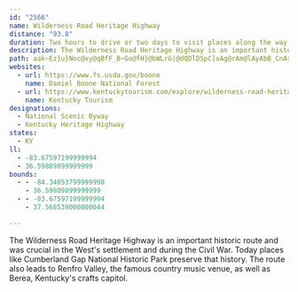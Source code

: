 ```yaml
---
id: "2566"
name: Wilderness Road Heritage Highway
distance: "93.8"
duration: Two hours to drive or two days to visit places along the way
description: The Wilderness Road Heritage Highway is an important historic route and was crucial in the West's settlement and during the Civil War. Today places like Cumberland Gap National Historic Park preserve that history. The route also leads to Renfro Valley, the famous country music venue, as well as Berea, Kentucky's crafts capitol.
path: aak~Ez}u}Noc@xy@qBfF_B~Go@fH}@bWLrG|@dQDlDSpC]xAg@rAm@lAyAbB_CnAsA\c@TmIb@iCZgSdGeDl@cBJmDD{HKeIPeTnCiDRWOeAC[MuHgA_PyCcD_@_CEcCJuLlAgVfAePfAmCB_BWcCaAcXoSwBaAiDq@wAEcCJaR~BeJr@u_@?yAEcCY}Bq@kAm@g@Y_BeBwAmBsH}NcBqBoB{AiSaMiBeBoA{Bi@_BsDcSwAeDyAgBcAw@sB{@kb@aKg@Eg@Kk@Gi@Ek@Ai@@S@[Bm@Je@HcF~@oATqAl@cBj@kATkCFwCKcBQoA_@uDuAcIeBs@Kk@Es@Ak@@o@D]Dg@H}C`Aq@La@FqCPaAJ_AHq@Dm@@qA@qG?o@Eo@IoE[O?{@Cm@@k@Bm@Hk@L[HODg@Pi@Vi@Zg@^a@^a@b@INQXYl@Wn@Sl@Sx@CLKb@{@nEw@bEOr@Mb@Ux@Ur@Un@Yp@OZa@v@w@nA[`@a@h@a@b@c@b@a@\g@^e@Ze@XIDkCrA}BhAeEzBoBz@qFxCiDjBgCtAi@Ti@Ne@Jk@Hi@Di@?G?c@Ai@Ek@Ic@Ik@Qa@Qe@Wm@]cBcA_CqA_CuAsGuD_Ai@gDqBoBqAaA}@iGeHcA{@iBgAiAg@yCw@aE_@uCDgOpAyFRmEEqNy@cCBcC^aCx@oAr@aKzJqClBkAl@ua@bOcDh@{BEoAWoAa@kJaGoCwA}EeBuKsAcCMyCD{D^]RmCd@w@@mDKgM{AoK_@aL`A_D~@aFj@_@dAsCtBiStXgN~e@wA`DlEzK^pBZzC?vACtBa@rC_@rAmAzCoBjDgC`CmJrGcB~A_DrEcBrDmArDo@`DgEv[_BxKiAvEqMv`@yAdEs@xAcAhB}DvFyDlDiCzA{GxC}d@nQyE~Ae@?aFfBiDlBwBfBeApA}A`CmAjC{@rCy@rEyAzNm@dD_A`Do@dBsAhC_BxBiBrBsB~AoAx@aCdAuA`@kFp@kPp@{Fr@_GfAcCr@gIlDmIfFeFdEet@ju@gS`TyClCsD`CoBbA}Br@iDr@kIlAaGdBiJxEwdAzj@sDrAcCr@iDr@uJvAiBf@mDrAcDjBal@d`@eKzFsFlCoRrGkOzE{FlC}C~BmCtCwCpEgBlDcBlFiL~b@e@tAgD~HiBfDiDxEyCdDcCzBwHzFcB~AyAfBeCjEuAnDkAjFgFdZy@`IIfDBjDJfDRlBt@dFvAxFj@xApAhCvA~BzCzDxSzVvZp_@pLzMfGvHfE~E|DdEvFnFbI~GpQnNhEtEtBlDrArChBdG|@tEd@xFJzD?`DGhBO`Cm@lEo@`DiA|DcFvLuVxh@gOl\wDxG_BpBoAfAmD~A{DdAwJfB}Ed@wJWgEP}ZtFwk@dIcCf@oGlBkaAv_@eCz@gCj@gFf@oFEy]wCoDRgE`AmF`DiDvC{[bZmChDyAdDi@xAm@`Ce@zC[~E?jCd@tIiBd@}BdDyAxA{O|J_Bp@gARyBLoAM}Bk@yAs@y@k@{HuJgEoEeFqDsAuA{E_GuBgE_AeAoAa@yIE_ASa@[}@gAmEuK}CuGc@s@iAi@yDOcADyDr@}ACiDY}CHsFt@mBl@sCvB}C`AoDPgEGiNw@aDm@uDiAuAo@gGeF_NuHs@Wu@AYF}DxBoBj@mAJiB?wNw@uBPsBp@qAl@iHlFaAf@iB`@uDNqB`@iAd@eGfD_@d@{@~BqEtSi@fBi@fA{@p@o]dPgCpBy@dAkAlB_AjC}@`FmApSe@lDyD`O_A~BsCzEi@`CO|DCtLU`IPbMEtCi@dGa@rCm@zAi@j@oA^}BPkAX_LtFwHdDuGrBoBFaNaAmFCgEi@gDqByB{@_Io@_Bc@{DwC}@eAiCuDoBeDi@k@aAo@iC_AiBG_CZqJxDyMhEk@\wBlDoA`Ao@TsALqHTyAj@_AvA}@`Du@pB_AbBiObTmC~EmEtMm\h_Am@rAs@fA{A~AiBjAgjAdr@gDxAmCpB_H`EgBpB_AzB_AdEy@fGqCjPeApEaEhN]dBQtAOpCDlBvBbZCtBKdBi@zBy@vB}EnHe@dAg@lBSvBGrAF|BdDhc@DfBCxC[fEu@fEwDtRyCxJi@fE_@hQiAbMIlCXdGxClf@DfD[lD_AxEsAzEYj@s@~@_Bz@gBXcFBcE^{FrAoVvGwEtA_Bt@o@|@c@hAOv@w@xHk@fCy@fC{FbMsBjDeB~BcDlCkCtA{EdBuJrCeBr@aB~@oCdCkOvRcAjAkAz@w@b@qBh@sJ|AqElAumAjj@sQhGT~AIp@_@tAe@x@mApAiCxAw@rAyAhF_@jB_@xCEtFUpAs@rBoBrEcBf@_@z@OvAJxBbAlEN`BSdC[fAaJzQ}@rA_B`AgGhA_@ZUd@I~@D`BZ~JNjAwM`FuxAll@eHnCiGpBmDlBy_@fO_Cb@iCJaEMsSqB_ABcAX_At@wHjJiOdOeBvAaG`DsAbAsHhHoLlKsCtCkKtSwEnIkA~CcArEiAxDyAfDcBtCig@lj@oM|Fw@TuB\c|@zA}APyBl@_B|@wAnAcB|B_ArBi@`BeBlIiAzCy@`BsApBeL|LmE|FiBfDsCtGiD`HeDrFyFzH_DjDgEtDmc@h_@uA`AsDjDqWxT_U`RmFlFmEfGyD`H{BlF_EzEc@x@e@rA_@~Cc@tRyAnPcAlFu@`DsAfEaCxFiDxF}DxEcDvCoDdC{l@v`@iB`BsD~DiBlA}MjFyDlAyDt@uFr@eB^oBv@}EzBwCbAmFr@{F?yBZuAv@qAlAkAlCw@~Dk@rBoAxBaAz@iAj@aB\}A?sEc@aBJ{Af@_Ar@i@p@cArBY|AK|A@bBXxB\fArFzL~@jDZtD@fBS~Cm@rCob@txA_FdPcAbC_AxA}@fAoDtCgBjBoAxC[xBMtCj@~IBdBUzCo@dCeArBqAtAsGxDqBdB_AdA}GpJu@|Am@jBk@lDc@nGy@`DsBrDwFdI_BnBo@l@_CjAgB\qNRwEXwCd@sCx@kGlCyBtAeEvDwC`E_CfEaEtFmDxCiAp@mDfAyAV_CPqCEoBUuHiB{Ce@gE?iDV}Cb@gGpBwEpCuDhB{H~C}A^{ARkCF{B]qBu@yCyBiBgCuL}QsCeFiB{EqDwKcBwDiBaCy@s@_By@_B_@mBQyCR}DlAyL|EuPvIiEdB}Bj@wAJiECoC_@eIaCmEw@{COqC?}Fl@}@?_AKsBm@uBwAqAuBk@aB]oBKsBDwJ?yBEeAO_AW{@q@mAi@i@_Ae@mAOiA@iAXo@\cFlD}@lAoCfHcN~Ta@bAs@lCe@rCS~Co@|M?vBThFl@rDdA`DbBjD~AlBrCdCv@dAd@hATrABdCSdByAfFeAdBcB`BgBl@yD\sFLgDl@yCpAwCfCiAdB}ArDyGfXiBhFmBfDuB`Ci@b@[Tc@ZWNYPcAd@aA\_AXgAVmARwO~AoRxAkERaK?wDMiEm@qIwBcBKmBH_B^cA`@uBpAsB`Bw@v@yBzCuBxEy@~CcGf[c@dFCfCH`Dh@lFt@fDfFzPXvCMzCq@lC}@zAaNlR}C`FyClGgGlN}DpGiBjDs@rB_@|Aw@|EU~FHnD|@jO@tEaCtt@]fF_@lCiN`r@yBdPuNlp@iAfCsBfCsA~@}FdCoBxAyAxBg@dA[lA_@fDDjDb@fDxBbJPvBBxBIlAa@nCaDxIo@`DYlDErL_@xCi@tCi@hB}IjQqC`HeArD{EbS_Bs@sC_AqFjAy@EwPgImAaA}CmDsB_BeBo@_LiCcEWmDNeIzAiE`@uAb@cBlAiAqBy@aAqXcOuByAeIkIiCoByCeAmEe@{Xm@cHLwV`HwG|AeGfAekBvTkGr@kCJiA?kC[eCu@_Aa@yB{A}DyDkCyBuB_AcCm@_DWqBDgNlBmCPkDDkCKsE_@e]gDwG}@gDoAmBmAcBwAeByBiAmBo@{A}AeGiNom@q@yBwAyCeB_Cy@w@}CoBgBq@iB_@uDUqBHoBZiAZiCjAgh@~`@cEfCgC~@mZlHmC~@eCnA}CxBwQ`PaBjA}Ar@cCt@sEd@yNKiDH{^hHaCL_BIiDk@qyB_h@wCg@uHy@gFy@wtBc`@{Ae@wBcAgXgSyDyCa@Sg@SqAa@e@OiDaAgCq@YKYIeCw@iA[k@MeEU_DDgR`AkLa@gLwAgEYiDAsMRsHm@yDMwEF{Kf@cCKyAYsBo@se@yQsFgBsAMmBAeObBwCMkB_@mBs@uQcJ{JwFaGmCeA[gAOeDAwAVaBTiDd@_BLiBH_@BQ@E?[@eAeAEmAd@gk@I_AoBsF
websites:
  - url: https://www.fs.usda.gov/boone
    name: Daniel Boone National Forest
  - url: https://www.kentuckytourism.com/explore/wilderness-road-heritage-highway-2736
    name: Kentucky Tourism
designations:
  - National Scenic Byway
  - Kentucky Heritage Highway
states:
  - KY
ll:
  - -83.67597199999994
  - 36.59809899999999
bounds:
  - - -84.34053799999998
    - 36.59809899999999
  - - -83.67597199999994
    - 37.568539000000044

---
```


The Wilderness Road Heritage Highway is an important historic route and was crucial in the West's settlement and during the Civil War. Today places like Cumberland Gap National Historic Park preserve that history. The route also leads to Renfro Valley, the famous country music venue, as well as Berea, Kentucky's crafts capitol.
